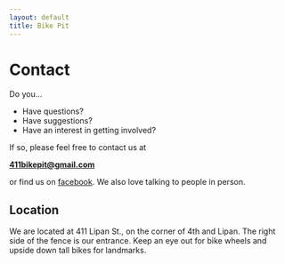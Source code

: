 ```yaml
---
layout: default
title: Bike Pit
---
```


# Contact

Do you...

* Have questions?
* Have suggestions?
* Have an interest in getting involved?

If so, please feel free to contact us at

__[411bikepit@gmail.com](mailto:411bikepit@gmail.com)__


or find us on [facebook](http://www.facebook.com/411bikepit). We also love talking to people in person.

## Location

We are located at 411 Lipan St., on the corner of 4th and Lipan. The right side of the fence is our entrance. Keep an eye out for bike wheels and upside down tall bikes for landmarks.
